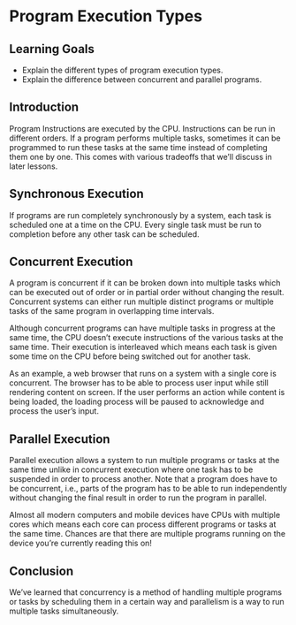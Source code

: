 # Program Execution Types

## Learning Goals

- Explain the different types of program execution types.
- Explain the difference between concurrent and parallel programs.

## Introduction

Program Instructions are executed by the CPU. Instructions can be run in
different orders. If a program performs multiple tasks, sometimes it can be
programmed to run these tasks at the same time instead of completing them one by
one. This comes with various tradeoffs that we’ll discuss in later lessons.

## Synchronous Execution

If programs are run completely synchronously by a system, each task is scheduled
one at a time on the CPU. Every single task must be run to completion before any
other task can be scheduled.

## Concurrent Execution

A program is concurrent if it can be broken down into multiple tasks which can be
executed out of order or in partial order without changing the result.
Concurrent systems can either run multiple distinct programs or multiple tasks
of the same program in overlapping time intervals.

Although concurrent programs can have multiple tasks in progress at the same
time, the CPU doesn’t execute instructions of the various tasks at the same
time. Their execution is interleaved which means each task is given some time on
the CPU before being switched out for another task.

As an example, a web browser that runs on a system with a single core is
concurrent. The browser has to be able to process user input while still
rendering content on screen. If the user performs an action while content is
being loaded, the loading process will be paused to acknowledge and process the
user’s input.

## Parallel Execution

Parallel execution allows a system to run multiple programs or tasks at the same
time unlike in concurrent execution where one task has to be suspended in order
to process another. Note that a program does have to be concurrent, i.e., parts
of the program has to be able to run independently without changing the final
result in order to run the program in parallel.

Almost all modern computers and mobile devices have CPUs with multiple cores
which means each core can process different programs or tasks at the same time.
Chances are that there are multiple programs running on the device you’re
currently reading this on!

## Conclusion

We’ve learned that concurrency is a method of handling multiple programs or
tasks by scheduling them in a certain way and parallelism is a way to run
multiple tasks simultaneously.
